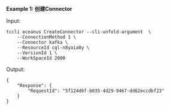 **Example 1: 创建Connector**



Input: 

```
tccli oceanus CreateConnector --cli-unfold-argument  \
    --ConnectionMethod 1 \
    --Connector kafka \
    --ResourceId cql-n8yaia0y \
    --VersionId 1 \
    --WorkSpaceId 2000
```

Output: 
```
{
    "Response": {
        "RequestId": "5f124d6f-b035-4d29-9467-dd62eccdbf23"
    }
}
```

